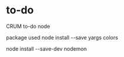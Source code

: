 # to-do
CRUM to-do node


package used
node install --save yargs colors

node install --save-dev nodemon
